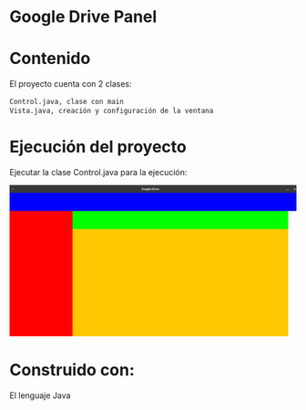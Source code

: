 # Google Drive Panel

# Contenido
El proyecto cuenta con 2 clases:

    Control.java, clase con main
    Vista.java, creación y configuración de la ventana

# Ejecución del proyecto
Ejecutar la clase Control.java para la ejecución:

   ![screenshot of conversion](Vista.png)

# Construido con:
El lenguaje Java

